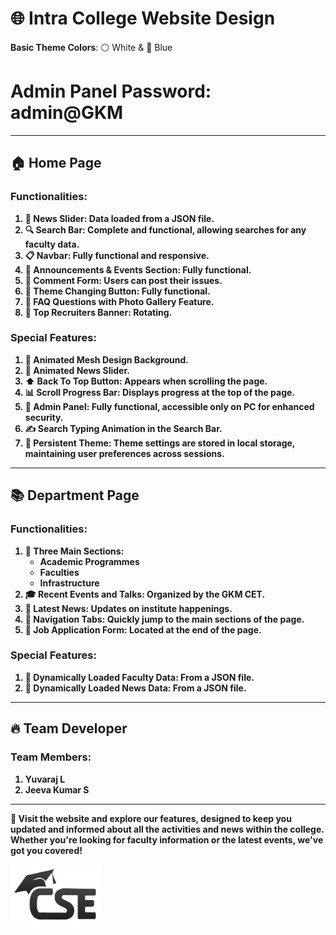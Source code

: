 # 🌐 Intra College Website Design

**Basic Theme Colors**: ⚪️ White & 🔵 Blue  
<h1>Admin Panel Password:  <b>admin@GKM<b></h1>

---

## 🏠 Home Page

### Functionalities:
1. 📰 **News Slider**: Data loaded from a JSON file.
2. 🔍 **Search Bar**: Complete and functional, allowing searches for any faculty data.
3. 📋 **Navbar**: Fully functional and responsive.
4. 📢 **Announcements & Events Section**: Fully functional.
5. 💬 **Comment Form**: Users can post their issues.
6. 🎨 **Theme Changing Button**: Fully functional.
7. 📸 **FAQ Questions with Photo Gallery Feature**.
8. 🎡 **Top Recruiters Banner**: Rotating.

### Special Features:
1. 🌈 **Animated Mesh Design Background**.
2. 📰 **Animated News Slider**.
3. ⬆️ **Back To Top Button**: Appears when scrolling the page.
4. 📊 **Scroll Progress Bar**: Displays progress at the top of the page.
5. 🔐 **Admin Panel**: Fully functional, accessible only on PC for enhanced security.
6. ✍️ **Search Typing Animation** in the Search Bar.
7. 🔄 **Persistent Theme**: Theme settings are stored in local storage, maintaining user preferences across sessions.

---

## 📚 Department Page

### Functionalities:
1. 📑 **Three Main Sections**:
   - Academic Programmes
   - Faculties
   - Infrastructure
2. 🎓 **Recent Events and Talks**: Organized by the GKM CET.
3. 📰 **Latest News**: Updates on institute happenings.
4. 🔗 **Navigation Tabs**: Quickly jump to the main sections of the page.
5. 📝 **Job Application Form**: Located at the end of the page.

### Special Features:
1. 🔄 **Dynamically Loaded Faculty Data**: From a JSON file.
2. 🔄 **Dynamically Loaded News Data**: From a JSON file.

---

## 🔥 Team Developer

### Team Members:
1. Yuvaraj L
2. Jeeva Kumar S


---

🔗 Visit the website and explore our features, designed to keep you updated and informed about all the activities and news within the college. Whether you're looking for faculty information or the latest events, we've got you covered!

<img src="logo.png" height="100px">
